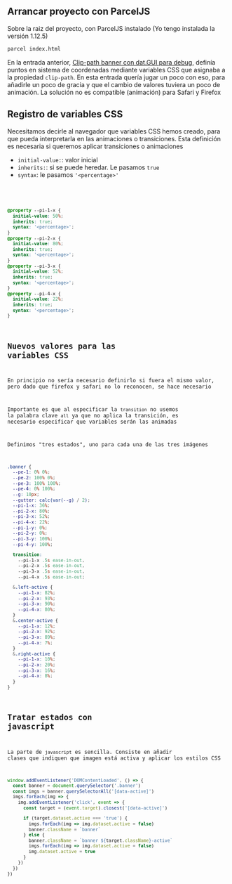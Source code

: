 ## Arrancar proyecto con ParcelJS

Sobre la raiz del proyecto, con ParcelJS instalado (Yo tengo instalada la versión 1.12.5)

```bash
parcel index.html
```

En la entrada anterior, <a href="https://ivanalbizu.eu/blog/animating-css-vars">Clip-path banner con dat.GUI para debug</a>, definía puntos en sistema de coordenadas mediante variables CSS que asignaba a la propiedad <code>clip-path</code>. En esta entrada quería jugar un poco con eso, para añadirle un poco de gracia y que el cambio de valores tuviera un poco de animación. La solución no es compatible (animación) para Safari y Firefox

## Registro de variables CSS

Necesitamos decirle al navegador que variables CSS hemos creado, para que pueda interpretarla en las animaciones o transiciones. Esta definición es necesaria si queremos aplicar transiciones o animaciones

<ul>
  <li><code>initial-value:</code>: valor inicial</li>
  <li><code>inherits:</code>: si se puede heredar. Le pasamos <code>true</code></li>
  <li><code>syntax</code>: le pasamos <code>'&lt;percentage&gt;'</li>
</ul>

```css
@property --pi-1-x {
  initial-value: 50%;
  inherits: true;
  syntax: '<percentage>';
}
@property --pi-2-x {
  initial-value: 80%;
  inherits: true;
  syntax: '<percentage>';
}
@property --pi-3-x {
  initial-value: 52%;
  inherits: true;
  syntax: '<percentage>';
}
@property --pi-4-x {
  initial-value: 22%;
  inherits: true;
  syntax: '<percentage>';
}
```

## Nuevos valores para las variables CSS

En principio no sería necesario definirlo si fuera el mismo valor, pero dado que firefox y safari no lo reconocen, se hace necesario

Importante es que al especificar la <code>transition</code> no usemos la palabra clave <code>all</code> ya que no aplica la transición, es necesario especificar que variables serán las animadas

Definimos "tres estados", uno para cada una de las tres imágenes

```scss
.banner {
  --pe-1: 0% 0%;
  --pe-2: 100% 0%;
  --pe-3: 100% 100%;
  --pe-4: 0% 100%;
  --g: 10px;
  --gutter: calc(var(--g) / 2);
  --pi-1-x: 36%;
  --pi-2-x: 80%;
  --pi-3-x: 52%;
  --pi-4-x: 22%;
  --pi-1-y: 0%;
  --pi-2-y: 0%;
  --pi-3-y: 100%;
  --pi-4-y: 100%;

  transition: 
    --pi-1-x .5s ease-in-out,
    --pi-2-x .5s ease-in-out,
    --pi-3-x .5s ease-in-out,
    --pi-4-x .5s ease-in-out;

  &.left-active {
    --pi-1-x: 82%;
    --pi-2-x: 93%;
    --pi-3-x: 90%;
    --pi-4-x: 80%;
  }
  &.center-active {
    --pi-1-x: 12%;
    --pi-2-x: 92%;
    --pi-3-x: 89%;
    --pi-4-x: 7%;
  }
  &.right-active {
    --pi-1-x: 10%;
    --pi-2-x: 20%;
    --pi-3-x: 16%;
    --pi-4-x: 8%;
  }
}
```

## Tratar estados con javascript

La parte de <code>javascript</code> es sencilla. Consiste en añadir clases que indiquen que imagen está activa y aplicar los estilos CSS 

```javascript
window.addEventListener('DOMContentLoaded', () => {
  const banner = document.querySelector('.banner')
  const imgs = banner.querySelectorAll('[data-active]')
  imgs.forEach(img => {
    img.addEventListener('click', event => {
      const target = (event.target).closest('[data-active]')

      if (target.dataset.active === 'true') {
        imgs.forEach(img => img.dataset.active = false)
        banner.className = `banner`
      } else {
        banner.className = `banner ${target.className}-active`
        imgs.forEach(img => img.dataset.active = false)
        img.dataset.active = true
      }
    })
  })
})
```

